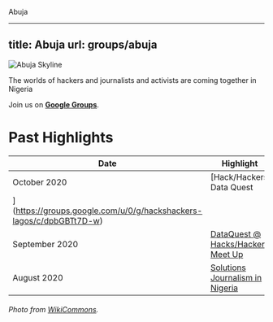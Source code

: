 Abuja

---
title: Abuja
url: groups/abuja
---

![Abuja Skyline](https://upload.wikimedia.org/wikipedia/commons/9/9b/Abuja_Nightlife.jpg)

The worlds of hackers and journalists and activists are coming together in Nigeria

Join us on **[Google Groups](https://groups.google.com/u/0/g/hackshackers-lagos)**. 

# Past Highlights

| **Date**  | **Highlight** |  
|-----------|---------------|  
| October 2020 | [Hack/Hackers Data Quest
](https://groups.google.com/u/0/g/hackshackers-lagos/c/dpbGBTt7D-w) |
| September 2020 | [DataQuest @ Hacks/Hackers Meet Up](https://groups.google.com/u/0/g/hackshackers-lagos/c/pOSVKwwZfQg) |   
| August 2020 | [Solutions Journalism in Nigeria](https://twitter.com/justinarenstein/status/1230478956845060096) |

###### Photo from [WikiCommons](wikicommons.org).
